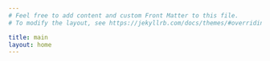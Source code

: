 ```yaml
---
# Feel free to add content and custom Front Matter to this file.
# To modify the layout, see https://jekyllrb.com/docs/themes/#overriding-theme-defaults

title: main
layout: home
---
```

